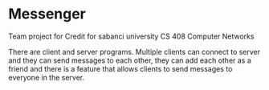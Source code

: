 # Messenger
Team project for Credit for sabanci university CS 408 Computer Networks

There are client and server programs. Multiple clients can connect to server and they can send messages to each other, they can add each other as a friend and there is a feature that allows clients to send messages to everyone in the server.
